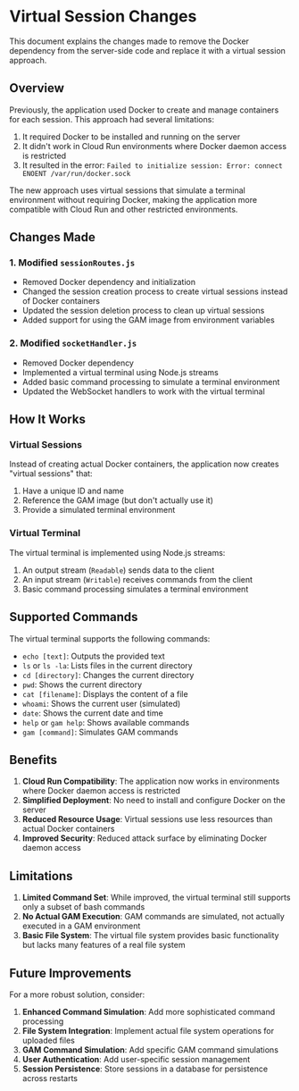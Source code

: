# Virtual Session Changes

This document explains the changes made to remove the Docker dependency from the server-side code and replace it with a virtual session approach.

## Overview

Previously, the application used Docker to create and manage containers for each session. This approach had several limitations:

1. It required Docker to be installed and running on the server
2. It didn't work in Cloud Run environments where Docker daemon access is restricted
3. It resulted in the error: `Failed to initialize session: Error: connect ENOENT /var/run/docker.sock`

The new approach uses virtual sessions that simulate a terminal environment without requiring Docker, making the application more compatible with Cloud Run and other restricted environments.

## Changes Made

### 1. Modified `sessionRoutes.js`

- Removed Docker dependency and initialization
- Changed the session creation process to create virtual sessions instead of Docker containers
- Updated the session deletion process to clean up virtual sessions
- Added support for using the GAM image from environment variables

### 2. Modified `socketHandler.js`

- Removed Docker dependency
- Implemented a virtual terminal using Node.js streams
- Added basic command processing to simulate a terminal environment
- Updated the WebSocket handlers to work with the virtual terminal

## How It Works

### Virtual Sessions

Instead of creating actual Docker containers, the application now creates "virtual sessions" that:

1. Have a unique ID and name
2. Reference the GAM image (but don't actually use it)
3. Provide a simulated terminal environment

### Virtual Terminal

The virtual terminal is implemented using Node.js streams:

1. An output stream (`Readable`) sends data to the client
2. An input stream (`Writable`) receives commands from the client
3. Basic command processing simulates a terminal environment

## Supported Commands

The virtual terminal supports the following commands:

- `echo [text]`: Outputs the provided text
- `ls` or `ls -la`: Lists files in the current directory
- `cd [directory]`: Changes the current directory
- `pwd`: Shows the current directory
- `cat [filename]`: Displays the content of a file
- `whoami`: Shows the current user (simulated)
- `date`: Shows the current date and time
- `help` or `gam help`: Shows available commands
- `gam [command]`: Simulates GAM commands

## Benefits

1. **Cloud Run Compatibility**: The application now works in environments where Docker daemon access is restricted
2. **Simplified Deployment**: No need to install and configure Docker on the server
3. **Reduced Resource Usage**: Virtual sessions use less resources than actual Docker containers
4. **Improved Security**: Reduced attack surface by eliminating Docker daemon access

## Limitations

1. **Limited Command Set**: While improved, the virtual terminal still supports only a subset of bash commands
2. **No Actual GAM Execution**: GAM commands are simulated, not actually executed in a GAM environment
3. **Basic File System**: The virtual file system provides basic functionality but lacks many features of a real file system

## Future Improvements

For a more robust solution, consider:

1. **Enhanced Command Simulation**: Add more sophisticated command processing
2. **File System Integration**: Implement actual file system operations for uploaded files
3. **GAM Command Simulation**: Add specific GAM command simulations
4. **User Authentication**: Add user-specific session management
5. **Session Persistence**: Store sessions in a database for persistence across restarts
